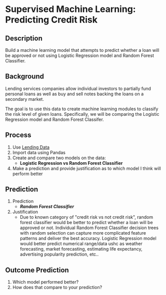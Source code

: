 # Supervised Machine Learning: Predicting Credit Risk
## Description
Build a machine learning model that attempts to predict whether a loan will be approved or not using Logistic Regression model and Random Forest Classifier.

## Background
Lending services companies allow individual investors to partially fund personal loans as well as buy and sell notes backing the loans on a secondary market. 

The goal is to use this data to create machine learning modules to classify the risk level of given loans. Specifically, we will be comparing the Logistic Regression model and Random Forest Classifer.

## Process

1. Use [Lending Data](./Resources/lending_data.csv)
2. Import data using Pandas
3. Create and compare two models on the data: 
    - <strong>Logistic Regression vs Random Forest Classifier</strong>
4. Make a prediction and provide justification as to which model I think will perform better 

## Prediction
1. Prediction
    - <strong><em>Random Forest Classifier</em></strong>
2. Justification
    - Due to known category of "credit risk vs not credit risk", random forest classifier would be better to predict whether a loan will be approved or not. Individual Random Forest Classifier decision trees with random selection can capture more complicated feature patterns and deliver the best accuracy. Logistic Regression model would better predict numerical range/data ushc as weather forecasting, market forecasting, estimating life expectancy, advertising popularity prediction, etc..

## Outcome Prediction
1. Which model performed better? 
2. How does that compare to your prediction?

